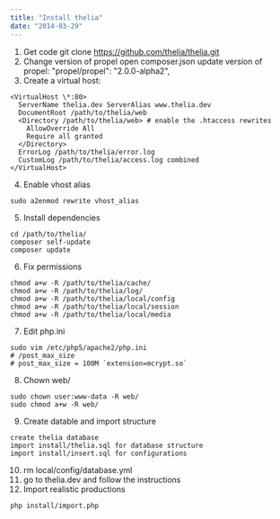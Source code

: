 ```yaml
---
title: "Install thelia"
date: "2014-03-29"
---
```



1. Get code git clone https://github.com/thelia/thelia.git
2. Change version of propel open composer.json update version of propel: "propel/propel": "2.0.0-alpha2",
3. Create a virtual host:
```
<VirtualHost \*:80>
  ServerName thelia.dev ServerAlias www.thelia.dev
  DocumentRoot /path/to/thelia/web
  <Directory /path/to/thelia/web> # enable the .htaccess rewrites
    AllowOverride All
    Require all granted
  </Directory>
  ErrorLog /path/to/thelia/error.log
  CustomLog /path/to/thelia/access.log combined
</VirtualHost>
```
4. Enable vhost alias
```
sudo a2enmod rewrite vhost_alias
```
5. Install dependencies
```
cd /path/to/thelia/
composer self-update
composer update
```
6. Fix permissions
```
chmod a+w -R /path/to/thelia/cache/
chmod a+w -R /path/to/thelia/log/
chmod a+w -R /path/to/thelia/local/config
chmod a+w -R /path/to/thelia/local/session
chmod a+w -R /path/to/thelia/local/media
```
7. Edit php.ini
```
sudo vim /etc/php5/apache2/php.ini
# /post_max_size
# post_max_size = 100M `extension=mcrypt.so`
```
8. Chown web/
```
sudo chown user:www-data -R web/
sudo chmod a+w -R web/
```
9. Create datable and import structure
```
create thelia database
import install/thelia.sql for database structure
import install/insert.sql for configurations
```
10. rm local/config/database.yml
11. go to thelia.dev and follow the instructions
12. Import realistic productions
```
php install/import.php
```
